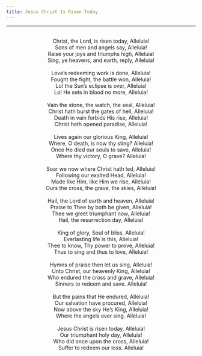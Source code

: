 ```yaml
---
title: Jesus Christ Is Risen Today
---
```


---
<center>
<br/>
Christ, the Lord, is risen today, Alleluia!<br/>
Sons of men and angels say, Alleluia!<br/>
Raise your joys and triumphs high, Alleluia!<br/>
Sing, ye heavens, and earth, reply, Alleluia!<br/>
<br/>
Love’s redeeming work is done, Alleluia!<br/>
Fought the fight, the battle won, Alleluia!<br/>
Lo! the Sun’s eclipse is over, Alleluia!<br/>
Lo! He sets in blood no more, Alleluia!<br/>
<br/>
Vain the stone, the watch, the seal, Alleluia!<br/>
Christ hath burst the gates of hell, Alleluia!<br/>
Death in vain forbids His rise, Alleluia!<br/>
Christ hath opened paradise, Alleluia!<br/>
<br/>
Lives again our glorious King, Alleluia!<br/>
Where, O death, is now thy sting? Alleluia!<br/>
Once He died our souls to save, Alleluia!<br/>
Where thy victory, O grave? Alleluia!<br/>
<br/>
Soar we now where Christ hath led, Alleluia!<br/>
Following our exalted Head, Alleluia!<br/>
Made like Him, like Him we rise, Alleluia!<br/>
Ours the cross, the grave, the skies, Alleluia!<br/>
<br/>
Hail, the Lord of earth and heaven, Alleluia!<br/>
Praise to Thee by both be given, Alleluia!<br/>
Thee we greet triumphant now, Alleluia!<br/>
Hail, the resurrection day, Alleluia!<br/>
<br/>
King of glory, Soul of bliss, Alleluia!<br/>
Everlasting life is this, Alleluia!<br/>
Thee to know, Thy power to prove, Alleluia!<br/>
Thus to sing and thus to love, Alleluia!<br/>
<br/>
Hymns of praise then let us sing, Alleluia!<br/>
Unto Christ, our heavenly King, Alleluia!<br/>
Who endured the cross and grave, Alleluia!<br/>
Sinners to redeem and save. Alleluia!<br/>
<br/>
But the pains that He endured, Alleluia!<br/>
Our salvation have procured, Alleluia!<br/>
Now above the sky He’s King, Alleluia!<br/>
Where the angels ever sing. Alleluia!<br/>
<br/>
Jesus Christ is risen today, Alleluia!<br/>
Our triumphant holy day, Alleluia!<br/>
Who did once upon the cross, Alleluia!<br/>
Suffer to redeem our loss. Alleluia!<br/>

</center>